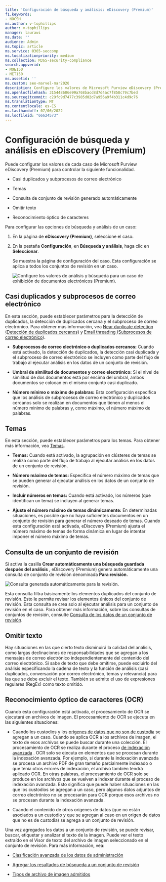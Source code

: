 ```yaml
---
title: 'Configuración de búsqueda y análisis: eDiscovery (Premium)'
f1.keywords:
- NOCSH
ms.author: v-tophillips
author: v-tophillips
manager: laurawi
ms.date: ''
audience: Admin
ms.topic: article
ms.service: O365-seccomp
ms.localizationpriority: medium
ms.collection: M365-security-compliance
search.appverid:
- MOE150
- MET150
ms.assetid: ''
ms.custom: seo-marvel-mar2020
description: Configure los valores de Microsoft Purview eDiscovery (Premium) que se aplican a todos los conjuntos de revisión en un caso. Esto incluye la configuración para el análisis y el reconocimiento óptico de caracteres.
ms.openlocfilehash: 315448606e99a768bacd8d7d4ac7f858c79c7bed
ms.sourcegitcommit: c29fc9d7477c3985d02d7a956a9f4b311c4d9c76
ms.translationtype: MT
ms.contentlocale: es-ES
ms.lasthandoff: 07/06/2022
ms.locfileid: "66624573"
---
```

# <a name="configure-search-and-analytics-settings-in-ediscovery-premium"></a>Configuración de búsqueda y análisis en eDiscovery (Premium)

Puede configurar los valores de cada caso de Microsoft Purview eDiscovery (Premium) para controlar la siguiente funcionalidad.

- Casi duplicados y subprocesos de correo electrónico

- Temas

- Consulta de conjunto de revisión generado automáticamente

- Omitir texto

- Reconocimiento óptico de caracteres

Para configurar las opciones de búsqueda y análisis de un caso:

1. En la página de **eDiscovery (Premium)**, seleccione el caso.

2. En la pestaña **Configuración**, en **Búsqueda y análisis**, haga clic en **Seleccionar**.

   Se muestra la página de configuración del caso. Esta configuración se aplica a todos los conjuntos de revisión en un caso.

   ![Configure los valores de análisis y búsqueda para un caso de exhibición de documentos electrónicos (Premium).](../media/AeDCaseSettings.png)

## <a name="near-duplicates-and-email-threading"></a>Casi duplicados y subprocesos de correo electrónico

En esta sección, puede establecer parámetros para la detección de duplicados, la detección de duplicados cercana y el subproceso de correo electrónico. Para obtener más información, vea [Near duplicate detection (Detección de duplicados cercanos)](near-duplicate-detection-in-advanced-ediscovery.md) y [Email threading (Subprocesos de correo electrónico](email-threading-in-advanced-ediscovery.md)).

- **Subprocesos de correo electrónico o duplicados cercanos:** Cuando está activado, la detección de duplicados, la detección casi duplicada y el subproceso de correo electrónico se incluyen como parte del flujo de trabajo al ejecutar análisis en los datos de un conjunto de revisión.

- **Umbral de similitud de documentos y correo electrónico:** Si el nivel de similitud de dos documentos está por encima del umbral, ambos documentos se colocan en el mismo conjunto casi duplicado.

- **Número mínimo o máximo de palabras:** Esta configuración especifica que los análisis de subprocesos de correo electrónico y duplicados cercanos solo se realizan en documentos que tienen al menos el número mínimo de palabras y, como máximo, el número máximo de palabras.

## <a name="themes"></a>Temas

En esta sección, puede establecer parámetros para los temas. Para obtener más información, vea [Temas](themes-in-advanced-ediscovery.md).

- **Temas:** Cuando está activado, la agrupación en clústeres de temas se realiza como parte del flujo de trabajo al ejecutar análisis en los datos de un conjunto de revisión.

- **Número máximo de temas:** Especifica el número máximo de temas que se pueden generar al ejecutar análisis en los datos de un conjunto de revisión.

- **Incluir números en temas:** Cuando está activado, los números (que identifican un tema) se incluyen al generar temas. 

- **Ajuste el número máximo de temas dinámicamente:** En determinadas situaciones, es posible que no haya suficientes documentos en un conjunto de revisión para generar el número deseado de temas. Cuando esta configuración está activada, eDiscovery (Premium) ajusta el número máximo de temas de forma dinámica en lugar de intentar imponer el número máximo de temas.

## <a name="review-set-query"></a>Consulta de un conjunto de revisión

Si activa la casilla **Crear automáticamente una búsqueda guardada después del análisis** , eDiscovery (Premium) genera automáticamente una consulta de conjunto de revisión denominada **Para revisión.** 

![Consulta generada automáticamente para la revisión.](../media/AeDForReviewQuery.png)

Esta consulta filtra básicamente los elementos duplicados del conjunto de revisión. Esto le permite revisar los elementos únicos del conjunto de revisión. Esta consulta se crea solo al ejecutar análisis para un conjunto de revisión en el caso. Para obtener más información, sobre las consultas de conjuntos de revisión, consulte [Consulta de los datos de un conjunto de revisión](review-set-search.md).

## <a name="ignore-text"></a>Omitir texto

Hay situaciones en las que cierto texto disminuirá la calidad del análisis, como largas declinaciones de responsabilidades que se agregan a los mensajes de correo electrónico independientemente del contenido del correo electrónico. Si sabe de texto que debe omitirse, puede excluirlo del análisis especificando la cadena de texto y la función de análisis (casi duplicados, conversación por correo electrónico, temas y relevancia) para las que se debe excluir el texto. También se admite el uso de expresiones regulares (RegEx) como texto omitido.

## <a name="optical-character-recognition-ocr"></a>Reconocimiento óptico de caracteres (OCR)

Cuando esta configuración está activada, el procesamiento de OCR se ejecutará en archivos de imagen. El procesamiento de OCR se ejecuta en las siguientes situaciones:

- Cuando los custodios y los [orígenes de datos que no son de custodia](non-custodial-data-sources.md) se agregan a un caso. Cuando se aplica OCR a los archivos de imagen, el texto de esos archivos se puede buscar durante una colección. El procesamiento de OCR se realiza durante el proceso [de indexación avanzada](indexing-custodian-data.md) . OCR solo se ejecuta en elementos que se procesan durante la indexación avanzada. Por ejemplo, si durante la indexación avanzada se procesa un archivo PDF de gran tamaño parcialmente indexado o que tenía otros errores de indexación, el archivo también tendrá aplicado OCR. En otras palabras, el procesamiento de OCR solo se produce en los archivos que se vuelven a indexar durante el proceso de indexación avanzada. Esto significa que puede haber situaciones en las que los custodios se agregan a un caso, pero algunos datos adjuntos de correo electrónico no se procesarán para OCR porque esos archivos no se procesan durante la indexación avanzada.

- Cuando el contenido de otros orígenes de datos (que no están asociados a un custodio y que se agregan al caso en un origen de datos que no es de custodia) se agrega a un conjunto de revisión.

Una vez agregados los datos a un conjunto de revisión, se puede revisar, buscar, etiquetar y analizar el texto de la imagen. Puede ver el texto extraído en el Visor de texto del archivo de imagen seleccionado en el conjunto de revisión. Para más información, vea:

- [Clasificación avanzada de los datos de administración](indexing-custodian-data.md)

- [Agregar los resultados de búsqueda a un conjunto de revisión](add-data-to-review-set.md#optical-character-recognition)

- [Tipos de archivo de imagen admitidos](supported-filetypes-ediscovery20.md#image)
